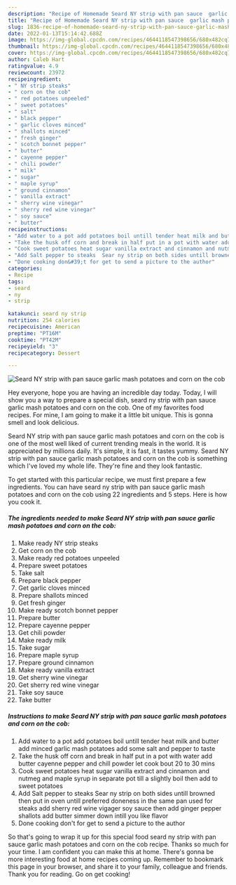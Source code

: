 ```yaml
---
description: "Recipe of Homemade Seard NY strip with pan sauce  garlic mash potatoes and corn on the cob"
title: "Recipe of Homemade Seard NY strip with pan sauce  garlic mash potatoes and corn on the cob"
slug: 1836-recipe-of-homemade-seard-ny-strip-with-pan-sauce-garlic-mash-potatoes-and-corn-on-the-cob
date: 2022-01-13T15:14:42.688Z
image: https://img-global.cpcdn.com/recipes/4644118547398656/680x482cq70/seard-ny-strip-with-pan-sauce-garlic-mash-potatoes-and-corn-on-the-cob-recipe-main-photo.jpg
thumbnail: https://img-global.cpcdn.com/recipes/4644118547398656/680x482cq70/seard-ny-strip-with-pan-sauce-garlic-mash-potatoes-and-corn-on-the-cob-recipe-main-photo.jpg
cover: https://img-global.cpcdn.com/recipes/4644118547398656/680x482cq70/seard-ny-strip-with-pan-sauce-garlic-mash-potatoes-and-corn-on-the-cob-recipe-main-photo.jpg
author: Caleb Hart
ratingvalue: 4.9
reviewcount: 23972
recipeingredient:
- " NY strip steaks"
- " corn on the cob"
- " red potatoes unpeeled"
- " sweet potatoes"
- " salt"
- " black pepper"
- " garlic cloves minced"
- " shallots minced"
- " fresh ginger"
- " scotch bonnet pepper"
- " butter"
- " cayenne pepper"
- " chili powder"
- " milk"
- " sugar"
- " maple syrup"
- " ground cinnamon"
- " vanilla extract"
- " sherry wine vinegar"
- " sherry red wine vinegar"
- " soy sauce"
- " butter"
recipeinstructions:
- "Add water to a pot add potatoes boil untill tender heat milk and butter add minced garlic mash potatoes add some salt and pepper to taste"
- "Take the husk off corn and break in half put in a pot with water add butter cayenne pepper and chill powder let cook bout 20 to 30 mins"
- "Cook sweet potatoes heat sugar vanilla extract and cinnamon and nutmeg and maple syrup in separate pot till a slightly boil then add to sweet potatoes"
- "Add Salt pepper to steaks  Sear ny strip on both sides untill browned then put in oven untill preferred doneness in the same pan used for steaks add sherry red wine vigager soy sauce then add ginger pepper shallots add butter simmer down intill you like flavor"
- "Done cooking don&#39;t for get to send a picture to the author"
categories:
- Recipe
tags:
- seard
- ny
- strip

katakunci: seard ny strip 
nutrition: 254 calories
recipecuisine: American
preptime: "PT16M"
cooktime: "PT42M"
recipeyield: "3"
recipecategory: Dessert

---
```



![Seard NY strip with pan sauce  garlic mash potatoes and corn on the cob](https://img-global.cpcdn.com/recipes/4644118547398656/680x482cq70/seard-ny-strip-with-pan-sauce-garlic-mash-potatoes-and-corn-on-the-cob-recipe-main-photo.jpg)

Hey everyone, hope you are having an incredible day today. Today, I will show you a way to prepare a special dish, seard ny strip with pan sauce  garlic mash potatoes and corn on the cob. One of my favorites food recipes. For mine, I am going to make it a little bit unique. This is gonna smell and look delicious.



Seard NY strip with pan sauce  garlic mash potatoes and corn on the cob is one of the most well liked of current trending meals in the world. It is appreciated by millions daily. It's simple, it is fast, it tastes yummy. Seard NY strip with pan sauce  garlic mash potatoes and corn on the cob is something which I've loved my whole life. They're fine and they look fantastic.


To get started with this particular recipe, we must first prepare a few ingredients. You can have seard ny strip with pan sauce  garlic mash potatoes and corn on the cob using 22 ingredients and 5 steps. Here is how you cook it.

<!--inarticleads1-->

##### The ingredients needed to make Seard NY strip with pan sauce  garlic mash potatoes and corn on the cob:

1. Make ready  NY strip steaks
1. Get  corn on the cob
1. Make ready  red potatoes unpeeled
1. Prepare  sweet potatoes
1. Take  salt
1. Prepare  black pepper
1. Get  garlic cloves minced
1. Prepare  shallots minced
1. Get  fresh ginger
1. Make ready  scotch bonnet pepper
1. Prepare  butter
1. Prepare  cayenne pepper
1. Get  chili powder
1. Make ready  milk
1. Take  sugar
1. Prepare  maple syrup
1. Prepare  ground cinnamon
1. Make ready  vanilla extract
1. Get  sherry wine vinegar
1. Get  sherry red wine vinegar
1. Take  soy sauce
1. Take  butter




<!--inarticleads2-->

##### Instructions to make Seard NY strip with pan sauce  garlic mash potatoes and corn on the cob:

1. Add water to a pot add potatoes boil untill tender heat milk and butter add minced garlic mash potatoes add some salt and pepper to taste
1. Take the husk off corn and break in half put in a pot with water add butter cayenne pepper and chill powder let cook bout 20 to 30 mins
1. Cook sweet potatoes heat sugar vanilla extract and cinnamon and nutmeg and maple syrup in separate pot till a slightly boil then add to sweet potatoes
1. Add Salt pepper to steaks  Sear ny strip on both sides untill browned then put in oven untill preferred doneness in the same pan used for steaks add sherry red wine vigager soy sauce then add ginger pepper shallots add butter simmer down intill you like flavor
1. Done cooking don&#39;t for get to send a picture to the author




So that's going to wrap it up for this special food seard ny strip with pan sauce  garlic mash potatoes and corn on the cob recipe. Thanks so much for your time. I am confident you can make this at home. There's gonna be more interesting food at home recipes coming up. Remember to bookmark this page in your browser, and share it to your family, colleague and friends. Thank you for reading. Go on get cooking!
